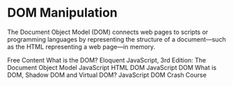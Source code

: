 # DOM Manipulation

The Document Object Model (DOM) connects web pages to scripts or programming languages by representing the structure of a document—such as the HTML representing a web page—in memory.

<ResourceGroupTitle>Free Content</ResourceGroupTitle>
<BadgeLink badgeText='Read' colorScheme="yellow" href='https://www.freecodecamp.org/news/what-is-the-dom-document-object-model-meaning-in-javascript/'>What is the DOM?</BadgeLink>
<BadgeLink badgeText='Read' colorScheme="yellow" href='https://eloquentjavascript.net/14_dom.html'>Eloquent JavaScript, 3rd Edition: The Document Object Model</BadgeLink>
<BadgeLink badgeText='Read' colorScheme="yellow" href='https://www.w3schools.com/js/js_htmldom.asp'>JavaScript HTML DOM</BadgeLink>
<BadgeLink badgeText='Read' colorScheme="yellow" href='https://www.javascripttutorial.net/javascript-dom/'>JavaScript DOM</BadgeLink>
<BadgeLink badgeText='Watch' href='https://www.youtube.com/watch?v=7Tok22qxPzQ'>What is DOM, Shadow DOM and Virtual DOM?</BadgeLink>
<BadgeLink badgeText='Watch' href='https://www.youtube.com/watch?v=0ik6X4DJKCc'>JavaScript DOM Crash Course</BadgeLink>


